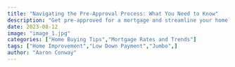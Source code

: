 ```yaml
---
title: "Navigating the Pre-Approval Process: What You Need to Know"
description: "Get pre-approved for a mortgage and streamline your home search."
date: 2023-08-12
image: "image_1.jpg"
categories: ["Home Buying Tips","Mortgage Rates and Trends"]
tags: ["Home Improvement","Low Down Payment","Jumbo",]
author: "Aaron Conway"
---
```


